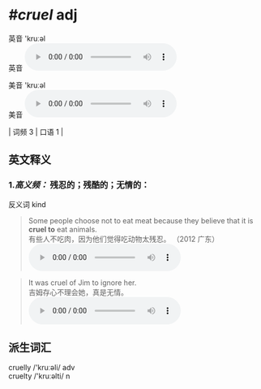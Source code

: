# ***\#cruel*** adj
英音 'kruːəl  
英音
<audio src="./media/cruel-B.aac" controls="controls"></audio>

美音 'kruːəl  
美音
<audio src="./media/cruel.aac" controls="controls"></audio>



| 词频 3 | 口语 1 |  

英文释义
---
### 1.*高义频：* **残忍的；残酷的；无情的：**  
反义词 kind 

 > Some people choose not to eat meat because they believe that it is **cruel to** eat animals.  
 > 有些人不吃肉，因为他们觉得吃动物太残忍。  （2012 广东）  
<audio src="./media/cruel-1.aac" controls="controls"></audio>

 > It was cruel of Jim to ignore her.  
 > 吉姆存心不理会她，真是无情。    
<audio src="./media/cruel-2.aac" controls="controls"></audio>


派生词汇
---
cruelly /'kruːəli/ adv   
cruelty /'kruːəlti/ n   

